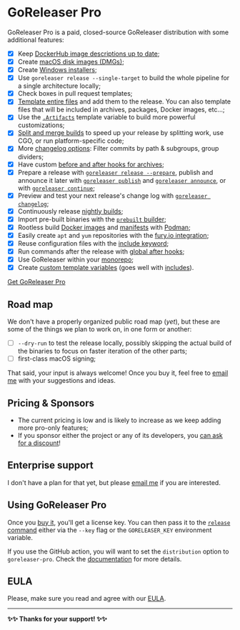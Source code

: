 # GoReleaser Pro

GoReleaser Pro is a paid, closed-source GoReleaser distribution with some
additional features:

- [x] Keep [DockerHub image descriptions up to date](/customization/dockerhub);
- [x] Create [macOS disk images (DMGs)](/customization/dmg);
- [x] Create [Windows installers](/customization/msi);
- [x] Use `goreleaser release --single-target` to build the whole pipeline for a
      single architecture locally;
- [x] Check boxes in pull request templates;
- [x] [Template entire files](/customization/templatefiles) and add them to the
      release. You can also template files that will be included in archives,
      packages, Docker images, etc...;
- [x] Use the [`.Artifacts`](/customization/templates/#artifacts) template
      variable to build more powerful customizations;
- [x] [Split and merge builds](/customization/partial) to speed up your release
      by splitting work, use CGO, or run platform-specific code;
- [x] More [changelog options](/customization/changelog): Filter commits by path
      & subgroups, group dividers;
- [x] Have custom [before and after hooks for archives](/customization/archive/);
- [x] Prepare a release with
      [`goreleaser release --prepare`](/cmd/goreleaser_release/), publish and
      announce it later with
      [`goreleaser publish`](/cmd/goreleaser_publish/) and
      [`goreleaser announce`](/cmd/goreleaser_announce/), or with
      [`goreleaser continue`](/cmd/goreleaser_continue/);
- [x] Preview and test your next release's change log with
      [`goreleaser changelog`](/cmd/goreleaser_changelog/);
- [x] Continuously release [nightly builds](/customization/nightlies/);
- [x] Import pre-built binaries with the
      [`prebuilt` builder](./customization/builds.md#import-pre-built-binaries);
- [x] Rootless build [Docker images](./customization/docker.md#podman) and
      [manifests](./customization/docker_manifest.md#podman) with
      [Podman](https://podman.io);
- [x] Easily create `apt` and `yum` repositories with the
      [fury.io integration](/customization/fury/);
- [x] Reuse configuration files with the
      [include keyword](/customization/includes/);
- [x] Run commands after the release with
      [global after hooks](/customization/hooks/);
- [x] Use GoReleaser within your [monorepo](/customization/monorepo/);
- [x] Create
      [custom template variables](/customization/templates/#custom-variables)
      (goes well with [includes](/customization/includes/)).

<script src="https://gumroad.com/js/gumroad.js"></script>

<a class="gumroad-button" href="https://gumroad.com/l/CadfZ" target="_blank">Get GoReleaser Pro</a>

## Road map

We don't have a properly organized public road map (_yet_), but these are some
of the things we plan to work on, in one form or another:

- [ ] `--dry-run` to test the release locally, possibly skipping the actual
      build of the binaries to focus on faster iteration of the other parts;
- [ ] first-class macOS signing;

That said, your input is always welcome!
Once you buy it, feel free to
[email me](mailto:carlos@becker.software?subject=GoReleaser%20Feature%20Suggestion)
with your suggestions and ideas.

## Pricing & Sponsors

- The current pricing is low and is likely to increase as we keep adding more
  pro-only features;
- If you sponsor either the project or any of its developers, you [can ask for a
  discount](mailto:carlos@becker.software?subject=GoReleaser%20Coupon%20Request)!

## Enterprise support

I don't have a plan for that yet, but please [email
me](mailto:carlos@becker.software?subject=GoReleaser%20Enterprise%20Support) if
you are interested.

## Using GoReleaser Pro

Once you [buy it](https://gum.co/goreleaser), you'll get a license key. You can
then pass it to the [`release` command](/cmd/goreleaser_release/) either via the
`--key` flag or the `GORELEASER_KEY` environment variable.

If you use the GitHub action, you will want to set the `distribution` option to
`goreleaser-pro`. Check the [documentation](/ci/actions/) for more details.

## EULA

Please, make sure you read and agree with our [EULA](/eula).

---

**✨✨ Thanks for your support! ✨✨**
